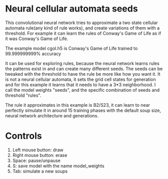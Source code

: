 # Neural cellular automata seeds

This convolutional neural network tries to approximate a two state cellular automata rule(any kind of rule works), and create variations of them with a threshold. For example it can learn the rules of Conway's Game of Life as if it was Conway's Game of Life.

The example model cgol.h5 is Conway's Game of Life trained to 99.999999999% accuracy

It can be used for exploring rules, because the neural network learns rules the patterns exist in and can create many different seeds. The seeds can be tweaked with the threshold to have the rule be more like how you want it.
It is not a neural cellular automata, it sets the grid cell states for generation and for this example it learns that it needs to have a 3*3 neighborhood.
I call the model weights "seeds", and the specific combination of seeds and threshold "rules".

The rule it approximates in this example is B2/S23, it can learn to near perfectly simulate it in around 15 training phases with the default soup size, neural network architecture and generations.


# Controls
1. Left mouse button: draw
2. Right mouse button: erase
3. Space: pause/unpause
4. S: save model with the name model_weights
5. Tab: simulate a new soups
